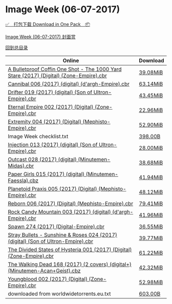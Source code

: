 # Image Week (06-07-2017)

[✅&emsp;打包下载 Download in One Pack&emsp;📦](https://pan.baidu.com/s/1o7HHXOI)

[Image Week (06-07-2017) 封面赏](/https://github.com/alicewish/markdown/blob/master/cover/Image-Week-06-07-2017-Covers.md)



[回到总目录](https://github.com/alicewish/markdown/blob/master/Catalogs.md)



Online | Download
--- | ---
[A Bulletproof Coffin One Shot - The 1000 Yard Stare (2017) (Digital) (Zone-Empire).cbr](https://github.com/alicewish/markdown/blob/master/comic/A-Bulletproof-Coffin-One-Shot-1000-Yard-Stare-2017-Digital-Zone-Empire-cbr.md) | [39.08MiB](https://pan.baidu.com/s/1o7HHXOI#list/path=%2FImage%20Week%202017%20Q2%2FImage%20Week%20%2806-07-2017%29%2F%E3%82%A4%E3%82%AA%E3%82%AB%E3%82%B7%E3%82%B5%E3%82%A6%E3%82%B5%E3%82%A4%E3%82%A2%E3%82%BF%E3%82%BD%E3%82%AB%E3%82%B3%E3%82%A4%E3%82%BB%E3%82%B7%E3%82%BD%E3%82%BF%E3%82%B1%E3%82%A2%E3%82%B3%E3%82%A8%E3%82%B3%E3%82%A6%E3%82%BB%E3%82%BB%E3%82%A4%E3%82%B3%E3%82%B9%E3%82%AD%E3%82%BD%E3%82%AF&parentPath=%2FImage%20Week%202017%20Q2)
[Cannibal 006 (2017) (digital) (d'argh-Empire).cbr](https://github.com/alicewish/markdown/blob/master/comic/Cannibal-006-2017-digital-dargh-Empire-cbr.md) | [63.14MiB](https://pan.baidu.com/s/1o7HHXOI#list/path=%2FImage%20Week%202017%20Q2%2FImage%20Week%20%2806-07-2017%29%2F%E3%82%A8%E3%82%B5%E3%82%BB%E3%82%B1%E3%82%B3%E3%82%B3%E3%82%B9%E3%82%AD%E3%82%BB%E3%82%A6%E3%82%BB%E3%82%AB%E3%82%A6%E3%82%B1%E3%82%AD%E3%82%B3%E3%82%A2%E3%82%B5%E3%82%A2%E3%82%A2%E3%82%B3%E3%82%AD%E3%82%A8%E3%82%A8%E3%82%B5%E3%82%B3%E3%82%AA%E3%82%AD%E3%82%AF%E3%82%AD%E3%82%AF%E3%82%BD&parentPath=%2FImage%20Week%202017%20Q2)
[Drifter 019 (2017) (digital) (Son of Ultron-Empire).cbr](https://github.com/alicewish/markdown/blob/master/comic/Drifter-019-2017-digital-Son-of-Ultron-Empire-cbr.md) | [43.45MiB](https://pan.baidu.com/s/1o7HHXOI#list/path=%2FImage%20Week%202017%20Q2%2FImage%20Week%20%2806-07-2017%29%2F%E3%82%A6%E3%82%BD%E3%82%A6%E3%82%B3%E3%82%A6%E3%82%BF%E3%82%BB%E3%82%A2%E3%82%AF%E3%82%B7%E3%82%AD%E3%82%AF%E3%82%BF%E3%82%AB%E3%82%AA%E3%82%B9%E3%82%AA%E3%82%A6%E3%82%BB%E3%82%AA%E3%82%A4%E3%82%AB%E3%82%B1%E3%82%B5%E3%82%AD%E3%82%A2%E3%82%BF%E3%82%B5%E3%82%BB%E3%82%BF%E3%82%B7%E3%82%A2&parentPath=%2FImage%20Week%202017%20Q2)
[Eternal Empire 002 (2017) (Digital) (Zone-Empire).cbr](https://github.com/alicewish/markdown/blob/master/comic/Eternal-Empire-002-2017-Digital-Zone-Empire-cbr.md) | [22.96MiB](https://pan.baidu.com/s/1o7HHXOI#list/path=%2FImage%20Week%202017%20Q2%2FImage%20Week%20%2806-07-2017%29%2F%E3%82%AD%E3%82%BF%E3%82%BB%E3%82%A4%E3%82%AD%E3%82%BB%E3%82%BF%E3%82%AB%E3%82%AA%E3%82%AF%E3%82%B3%E3%82%A4%E3%82%BD%E3%82%AF%E3%82%BD%E3%82%AA%E3%82%AD%E3%82%B1%E3%82%A8%E3%82%AB%E3%82%BB%E3%82%AF%E3%82%BF%E3%82%AA%E3%82%A4%E3%82%B5%E3%82%BF%E3%82%B3%E3%82%B3%E3%82%B1%E3%82%AB%E3%82%AB&parentPath=%2FImage%20Week%202017%20Q2)
[Extremity 004 (2017) (Digital) (Mephisto-Empire).cbr](https://github.com/alicewish/markdown/blob/master/comic/Extremity-004-2017-Digital-Mephisto-Empire-cbr.md) | [52.90MiB](https://pan.baidu.com/s/1o7HHXOI#list/path=%2FImage%20Week%202017%20Q2%2FImage%20Week%20%2806-07-2017%29%2F%E3%82%A6%E3%82%A6%E3%82%BF%E3%82%AD%E3%82%B1%E3%82%A6%E3%82%AA%E3%82%BD%E3%82%A4%E3%82%A2%E3%82%AF%E3%82%B7%E3%82%BD%E3%82%B7%E3%82%A2%E3%82%A4%E3%82%AB%E3%82%B3%E3%82%AD%E3%82%A2%E3%82%AD%E3%82%AA%E3%82%A4%E3%82%BF%E3%82%B1%E3%82%A4%E3%82%A6%E3%82%BF%E3%82%B1%E3%82%BB%E3%82%B1%E3%82%A6&parentPath=%2FImage%20Week%202017%20Q2)
Image Week checklist.txt | [398.00B](https://pan.baidu.com/s/1o7HHXOI#list/path=%2FImage%20Week%202017%20Q2%2FImage%20Week%20%2806-07-2017%29%2F%E3%82%AA%E3%82%AF%E3%82%BD%E3%82%BB%E3%82%BB%E3%82%B3%E3%82%AF%E3%82%BF%E3%82%AA%E3%82%AA%E3%82%A2%E3%82%B3%E3%82%B3%E3%82%A6%E3%82%B5%E3%82%A4%E3%82%A8%E3%82%A2%E3%82%A2%E3%82%B3%E3%82%B3%E3%82%A6%E3%82%B9%E3%82%A2%E3%82%AF%E3%82%B3%E3%82%AF%E3%82%B9%E3%82%AD%E3%82%B3%E3%82%B1%E3%82%BB&parentPath=%2FImage%20Week%202017%20Q2)
[Injection 013 (2017) (digital) (Son of Ultron-Empire).cbr](https://github.com/alicewish/markdown/blob/master/comic/Injection-013-2017-digital-Son-of-Ultron-Empire-cbr.md) | [28.00MiB](https://pan.baidu.com/s/1o7HHXOI#list/path=%2FImage%20Week%202017%20Q2%2FImage%20Week%20%2806-07-2017%29%2F%E3%82%B1%E3%82%BF%E3%82%A6%E3%82%B7%E3%82%B1%E3%82%B3%E3%82%B3%E3%82%AB%E3%82%B1%E3%82%BB%E3%82%AF%E3%82%A4%E3%82%BB%E3%82%A2%E3%82%A6%E3%82%BD%E3%82%AD%E3%82%B3%E3%82%B5%E3%82%AD%E3%82%B3%E3%82%A6%E3%82%B1%E3%82%B7%E3%82%A4%E3%82%BF%E3%82%B5%E3%82%AA%E3%82%B7%E3%82%AD%E3%82%A8%E3%82%AF&parentPath=%2FImage%20Week%202017%20Q2)
[Outcast 028 (2017) (digital) (Minutemen-Midas).cbr](https://github.com/alicewish/markdown/blob/master/comic/Outcast-028-2017-digital-Minutemen-Midas-cbr.md) | [38.68MiB](https://pan.baidu.com/s/1o7HHXOI#list/path=%2FImage%20Week%202017%20Q2%2FImage%20Week%20%2806-07-2017%29%2F%E3%82%B7%E3%82%AF%E3%82%B5%E3%82%B1%E3%82%B3%E3%82%BD%E3%82%B1%E3%82%B9%E3%82%BF%E3%82%B9%E3%82%B1%E3%82%B1%E3%82%A2%E3%82%AB%E3%82%AD%E3%82%A4%E3%82%AA%E3%82%A4%E3%82%B3%E3%82%BD%E3%82%B9%E3%82%AB%E3%82%A8%E3%82%AB%E3%82%B3%E3%82%A8%E3%82%BD%E3%82%A2%E3%82%BB%E3%82%AF%E3%82%B1%E3%82%B7&parentPath=%2FImage%20Week%202017%20Q2)
[Paper Girls 015 (2017) (digital) (Minutemen-Faessla).cbz](https://github.com/alicewish/markdown/blob/master/comic/Paper-Girls-015-2017-digital-Minutemen-Faessla-cbz.md) | [41.94MiB](https://pan.baidu.com/s/1o7HHXOI#list/path=%2FImage%20Week%202017%20Q2%2FImage%20Week%20%2806-07-2017%29%2F%E3%82%AF%E3%82%AF%E3%82%B5%E3%82%BD%E3%82%B1%E3%82%AD%E3%82%A8%E3%82%A2%E3%82%B5%E3%82%AA%E3%82%AF%E3%82%BB%E3%82%B3%E3%82%B5%E3%82%A8%E3%82%B7%E3%82%AF%E3%82%A8%E3%82%B5%E3%82%AB%E3%82%A4%E3%82%AD%E3%82%B5%E3%82%AB%E3%82%B3%E3%82%A8%E3%82%B3%E3%82%B7%E3%82%AF%E3%82%AB%E3%82%AB%E3%82%B7&parentPath=%2FImage%20Week%202017%20Q2)
[Planetoid Praxis 005 (2017) (Digital) (Mephisto-Empire).cbr](https://github.com/alicewish/markdown/blob/master/comic/Planetoid-Praxis-005-2017-Digital-Mephisto-Empire-cbr.md) | [48.12MiB](https://pan.baidu.com/s/1o7HHXOI#list/path=%2FImage%20Week%202017%20Q2%2FImage%20Week%20%2806-07-2017%29%2F%E3%82%AD%E3%82%B3%E3%82%AB%E3%82%BD%E3%82%AF%E3%82%BD%E3%82%BD%E3%82%B7%E3%82%A6%E3%82%BD%E3%82%BD%E3%82%BB%E3%82%BF%E3%82%B5%E3%82%A2%E3%82%AA%E3%82%B5%E3%82%AF%E3%82%AB%E3%82%B1%E3%82%AD%E3%82%A6%E3%82%B1%E3%82%AB%E3%82%A6%E3%82%AA%E3%82%AF%E3%82%A4%E3%82%A6%E3%82%AA%E3%82%BF%E3%82%B3&parentPath=%2FImage%20Week%202017%20Q2)
[Reborn 006 (2017) (Digital) (Mephisto-Empire).cbr](https://github.com/alicewish/markdown/blob/master/comic/Reborn-006-2017-Digital-Mephisto-Empire-cbr.md) | [79.41MiB](https://pan.baidu.com/s/1o7HHXOI#list/path=%2FImage%20Week%202017%20Q2%2FImage%20Week%20%2806-07-2017%29%2F%E3%82%A6%E3%82%BD%E3%82%A8%E3%82%B5%E3%82%BF%E3%82%A8%E3%82%AF%E3%82%A8%E3%82%BD%E3%82%BD%E3%82%BB%E3%82%AA%E3%82%A4%E3%82%AA%E3%82%A4%E3%82%B7%E3%82%A6%E3%82%AD%E3%82%B1%E3%82%B9%E3%82%BB%E3%82%A8%E3%82%B3%E3%82%AB%E3%82%BD%E3%82%AA%E3%82%B9%E3%82%A2%E3%82%AD%E3%82%B9%E3%82%B3%E3%82%A2&parentPath=%2FImage%20Week%202017%20Q2)
[Rock Candy Mountain 003 (2017) (digital) (d'argh-Empire).cbr](https://github.com/alicewish/markdown/blob/master/comic/Rock-Candy-Mountain-003-2017-digital-dargh-Empire-cbr.md) | [41.96MiB](https://pan.baidu.com/s/1o7HHXOI#list/path=%2FImage%20Week%202017%20Q2%2FImage%20Week%20%2806-07-2017%29%2F%E3%82%B1%E3%82%A8%E3%82%B1%E3%82%A6%E3%82%AA%E3%82%B1%E3%82%B1%E3%82%AA%E3%82%B7%E3%82%AA%E3%82%A4%E3%82%B1%E3%82%AA%E3%82%A4%E3%82%A4%E3%82%B9%E3%82%AF%E3%82%A4%E3%82%B5%E3%82%AA%E3%82%A6%E3%82%AA%E3%82%A4%E3%82%BB%E3%82%A8%E3%82%B5%E3%82%A8%E3%82%B5%E3%82%AB%E3%82%BF%E3%82%A4%E3%82%AD&parentPath=%2FImage%20Week%202017%20Q2)
[Spawn 274 (2017) (Digital-Empire).cbr](https://github.com/alicewish/markdown/blob/master/comic/Spawn-274-2017-Digital-Empire-cbr.md) | [36.55MiB](https://pan.baidu.com/s/1o7HHXOI#list/path=%2FImage%20Week%202017%20Q2%2FImage%20Week%20%2806-07-2017%29%2F%E3%82%AF%E3%82%BF%E3%82%B9%E3%82%BF%E3%82%A8%E3%82%BB%E3%82%B1%E3%82%AF%E3%82%AF%E3%82%A4%E3%82%BB%E3%82%AF%E3%82%B3%E3%82%AA%E3%82%AB%E3%82%BB%E3%82%AA%E3%82%B3%E3%82%BF%E3%82%AB%E3%82%A6%E3%82%B7%E3%82%B1%E3%82%B7%E3%82%BB%E3%82%BD%E3%82%AA%E3%82%B5%E3%82%B9%E3%82%B7%E3%82%B9%E3%82%AA&parentPath=%2FImage%20Week%202017%20Q2)
[Stray Bullets - Sunshine & Roses 024 (2017) (digital) (Son of Ultron-Empire).cbr](https://github.com/alicewish/markdown/blob/master/comic/Stray-Bullets-Sunshine-Roses-024-2017-digital-Son-of-Ultron-Empire-cbr.md) | [39.77MiB](https://pan.baidu.com/s/1o7HHXOI#list/path=%2FImage%20Week%202017%20Q2%2FImage%20Week%20%2806-07-2017%29%2F%E3%82%A6%E3%82%A6%E3%82%BF%E3%82%AF%E3%82%AD%E3%82%AF%E3%82%B7%E3%82%BF%E3%82%BB%E3%82%BF%E3%82%B7%E3%82%B9%E3%82%A4%E3%82%BF%E3%82%B3%E3%82%AA%E3%82%A8%E3%82%B3%E3%82%BF%E3%82%BB%E3%82%BB%E3%82%A6%E3%82%B9%E3%82%A8%E3%82%A2%E3%82%AF%E3%82%B1%E3%82%B3%E3%82%BF%E3%82%B9%E3%82%B5%E3%82%A2&parentPath=%2FImage%20Week%202017%20Q2)
[The Divided States of Hysteria 001 (2017) (Digital) (Zone-Empire).cbr](https://github.com/alicewish/markdown/blob/master/comic/Divided-States-of-Hysteria-001-2017-Digital-Zone-Empire-cbr.md) | [61.22MiB](https://pan.baidu.com/s/1o7HHXOI#list/path=%2FImage%20Week%202017%20Q2%2FImage%20Week%20%2806-07-2017%29%2F%E3%82%AD%E3%82%A2%E3%82%A6%E3%82%B5%E3%82%B1%E3%82%B9%E3%82%A8%E3%82%BB%E3%82%A6%E3%82%B7%E3%82%A6%E3%82%B3%E3%82%A4%E3%82%AD%E3%82%AA%E3%82%AB%E3%82%AD%E3%82%AA%E3%82%BB%E3%82%B1%E3%82%B3%E3%82%A4%E3%82%BB%E3%82%B3%E3%82%B1%E3%82%AB%E3%82%A2%E3%82%BD%E3%82%A6%E3%82%B5%E3%82%BB%E3%82%AD&parentPath=%2FImage%20Week%202017%20Q2)
[The Walking Dead 168 (2017) (2 covers) (digital+) (Minutemen-Acan+Geist).cbz](https://github.com/alicewish/markdown/blob/master/comic/Walking-Dead-168-2017-2-covers-digital-Minutemen-Acan-Geist-cbz.md) | [42.32MiB](https://pan.baidu.com/s/1o7HHXOI#list/path=%2FImage%20Week%202017%20Q2%2FImage%20Week%20%2806-07-2017%29%2F%E3%82%B3%E3%82%BD%E3%82%B9%E3%82%AF%E3%82%B3%E3%82%AB%E3%82%AD%E3%82%AF%E3%82%BD%E3%82%BB%E3%82%AA%E3%82%BD%E3%82%A6%E3%82%B5%E3%82%AF%E3%82%B9%E3%82%AF%E3%82%A2%E3%82%BF%E3%82%AB%E3%82%A8%E3%82%AB%E3%82%B3%E3%82%B1%E3%82%BD%E3%82%AB%E3%82%A6%E3%82%BF%E3%82%AD%E3%82%BD%E3%82%A6%E3%82%A2&parentPath=%2FImage%20Week%202017%20Q2)
[Youngblood 002 (2017) (Digital) (Zone-Empire).cbr](https://github.com/alicewish/markdown/blob/master/comic/Youngblood-002-2017-Digital-Zone-Empire-cbr.md) | [52.98MiB](https://pan.baidu.com/s/1o7HHXOI#list/path=%2FImage%20Week%202017%20Q2%2FImage%20Week%20%2806-07-2017%29%2F%E3%82%B1%E3%82%A6%E3%82%BD%E3%82%A8%E3%82%BF%E3%82%BD%E3%82%BD%E3%82%A2%E3%82%B1%E3%82%B1%E3%82%A4%E3%82%BD%E3%82%A8%E3%82%AA%E3%82%A2%E3%82%B9%E3%82%BD%E3%82%B5%E3%82%B7%E3%82%AD%E3%82%A6%E3%82%AF%E3%82%AD%E3%82%B7%E3%82%BD%E3%82%BD%E3%82%A8%E3%82%B3%E3%82%BF%E3%82%B1%E3%82%AA%E3%82%BF&parentPath=%2FImage%20Week%202017%20Q2)
downloaded from worldwidetorrents.eu.txt | [603.00B](https://pan.baidu.com/s/1o7HHXOI#list/path=%2FImage%20Week%202017%20Q2%2FImage%20Week%20%2806-07-2017%29%2F%E3%82%AF%E3%82%A6%E3%82%B7%E3%82%B9%E3%82%A8%E3%82%AD%E3%82%BF%E3%82%B5%E3%82%A4%E3%82%BD%E3%82%B9%E3%82%AA%E3%82%B7%E3%82%B3%E3%82%AF%E3%82%A4%E3%82%A8%E3%82%AF%E3%82%B9%E3%82%B7%E3%82%AD%E3%82%B3%E3%82%AD%E3%82%A6%E3%82%A6%E3%82%A4%E3%82%AA%E3%82%B7%E3%82%A2%E3%82%A4%E3%82%AD%E3%82%BD&parentPath=%2FImage%20Week%202017%20Q2)